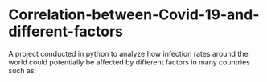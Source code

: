 # Correlation-between-Covid-19-and-different-factors
A project conducted in python to analyze how infection rates around the world could potentially be affected by different factors in many countries such as:
